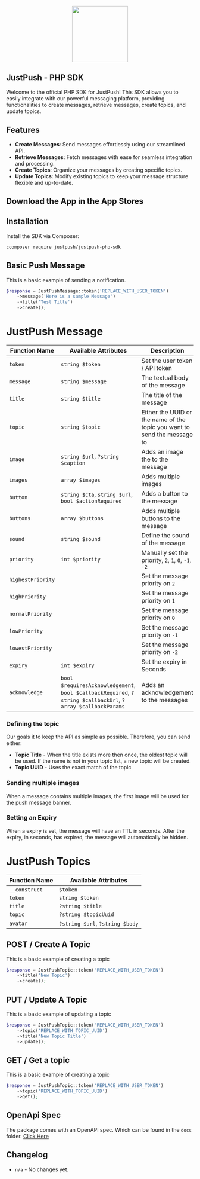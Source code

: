 <p align="center"><img src="https://cdn.justpush.io/core/app%20icon_nobackground.svg" width="150" height="auto"></p>

## JustPush - PHP SDK

Welcome to the official PHP SDK for JustPush! This SDK allows you to easily integrate with our powerful messaging platform, providing functionalities to create messages, retrieve messages, create topics, and update topics.

## Features

-   **Create Messages**: Send messages effortlessly using our streamlined API.
-   **Retrieve Messages**: Fetch messages with ease for seamless integration and processing.
-   **Create Topics**: Organize your messages by creating specific topics.
-   **Update Topics**: Modify existing topics to keep your message structure flexible and up-to-date.

## Download the App in the App Stores

## Installation

Install the SDK via Composer:

```bash
ccomposer require justpush/justpush-php-sdk

```

## Basic Push Message

This is a basic example of sending a notification.

```php
$response = JustPushMessage::token('REPLACE_WITH_USER_TOKEN')
    ->message('Here is a sample Message')
    ->title('Test Title')
    ->create();
```

# JustPush Message

| Function Name     | Available Attributes                                                                                        | Description                                                              |
| ----------------- | ----------------------------------------------------------------------------------------------------------- | ------------------------------------------------------------------------ |
| `token`           | `string $token`                                                                                             | Set the user token / API token                                           |
| `message`         | `string $message`                                                                                           | The textual body of the message                                          |
| `title`           | `string $title`                                                                                             | The title of the message                                                 |
| `topic`           | `string $topic`                                                                                             | Either the UUID or the name of the topic you want to send the message to |
| `image`           | `string $url`, `?string $caption`                                                                           | Adds an image the to the message                                         |
| `images`          | `array $images`                                                                                             | Adds multiple images                                                     |
| `button`          | `string $cta`, `string $url`, `bool $actionRequired`                                                        | Adds a button to the message                                             |
| `buttons`         | `array $buttons`                                                                                            | Adds multiple buttons to the message                                     |
| `sound`           | `string $sound`                                                                                             | Define the sound of the message                                          |
| `priority`        | `int $priority`                                                                                             | Manually set the priority, `2`, `1`, `0`, `-1`, `-2`                     |
| `highestPriority` |                                                                                                             | Set the message priority on `2`                                          |
| `highPriority`    |                                                                                                             | Set the message priority on `1`                                          |
| `normalPriority`  |                                                                                                             | Set the message priority on `0`                                          |
| `lowPriority`     |                                                                                                             | Set the message priority on `-1`                                         |
| `lowestPriority`  |                                                                                                             | Set the message priority on `-2`                                         |
| `expiry`          | `int $expiry`                                                                                               | Set the expiry in Seconds                                                |
| `acknowledge`     | `bool $requiresAcknowledgement`, `bool $callbackRequired`, `?string $callbackUrl`, `?array $callbackParams` | Adds an acknowledgement to the messages                                  |

### Defining the topic

Our goals it to keep the API as simple as possible. Therefore, you can send either:

-   **Topic Title** - When the title exists more then once, the oldest topic will be used. If the name is not in your topic list, a new topic will be created.
-   **Topic UUID** - Uses the exact match of the topic

### Sending multiple images

When a message contains multiple images, the first image will be used for the push message banner.

### Setting an Expiry

When a expiry is set, the message will have an TTL in seconds. After the expiry, in seconds, has expired, the message will automatically be hidden.

# JustPush Topics

| Function Name | Available Attributes            |
| ------------- | ------------------------------- |
| `__construct` | `$token`                        |
| `token`       | `string $token`                 |
| `title`       | `?string $title`                |
| `topic`       | `?string $topicUuid`            |
| `avatar`      | `?string $url`, `?string $body` |

## POST / Create A Topic

This is a basic example of creating a topic

```php
$response = JustPushTopic::token('REPLACE_WITH_USER_TOKEN')
    ->title('New Topic')
    ->create();
```

## PUT / Update A Topic

This is a basic example of updating a topic

```php
$response = JustPushTopic::token('REPLACE_WITH_USER_TOKEN')
    ->topic('REPLACE_WITH_TOPIC_UUID')
    ->title('New Topic Title')
    ->update();
```

## GET / Get a topic

This is a basic example of creating a topic

```php
$response = JustPushTopic::token('REPLACE_WITH_USER_TOKEN')
    ->topic('REPLACE_WITH_TOPIC_UUID')
    ->get();
```

## OpenApi Spec

The package comes with an OpenAPI spec. Which can be found in the `docs` folder. [Click Here](https://github.com/JustPush-io/justpush-sdk-php/tree/docs)

## Changelog

-   `n/a` - No changes yet.
